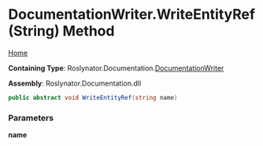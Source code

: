 <a name="_top"></a>

# DocumentationWriter\.WriteEntityRef\(String\) Method

[Home](../../../../README.md#_top)

**Containing Type**: Roslynator\.Documentation\.[DocumentationWriter](../README.md#_top)

**Assembly**: Roslynator\.Documentation\.dll

```csharp
public abstract void WriteEntityRef(string name)
```

### Parameters

**name**